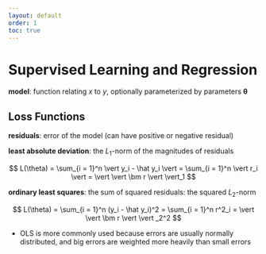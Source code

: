 ```yaml
---
layout: default
order: 1
toc: true
---
```


# Supervised Learning and Regression

**model**: function relating $x$ to $y$, optionally parameterized by parameters $\bm \theta$

## Loss Functions

**residuals**: error of the model (can have positive or negative residual)

**least absolute deviation**: the $L_1$-norm of the magnitudes of residuals

$$
    L(\theta) 
    = \sum_{i = 1}^n \vert y_i - \hat y_i \vert 
    = \sum_{i = 1}^n \vert r_i \vert
    = \vert \vert \bm r \vert \vert_1
$$

**ordinary least squares**: the sum of squared residuals: the squared $L_2$-norm

$$
    L(\theta) = \sum_{i = 1}^n (y_i - \hat y_i)^2 = \sum_{i = 1}^n r^2_i = \vert \vert \bm r \vert \vert _2^2
$$

* OLS is more commonly used because errors are usually normally distributed, and big errors are weighted more heavily than small errors


